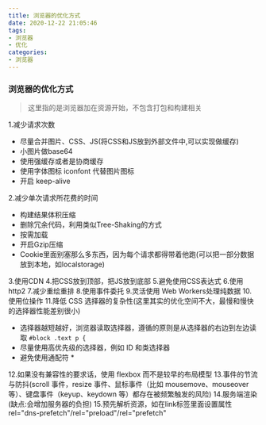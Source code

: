 ```yaml
---
title: 浏览器的优化方式
date: 2020-12-22 21:05:46
tags:
- 浏览器
- 优化
categories:
- 浏览器
---
```

### 浏览器的优化方式
> 这里指的是浏览器加在资源开始，不包含打包和构建相关

1.减少请求次数
  - 尽量合并图片、CSS、JS(将CSS和JS放到外部文件中,可以实现做缓存)
  - 小图片做base64
  - 使用强缓存或者是协商缓存
  - 使用字体图标 iconfont 代替图片图标
  - 开启 keep-alive

2.减少单次请求所花费的时间
  - 构建结果体积压缩
  - 删除冗余代码，利用类似Tree-Shaking的方式
  - 按需加载
  - 开启Gzip压缩
  - Cookie里面别塞那么多东西，因为每个请求都得带着他跑(可以把一部分数据放到本地，如localstorage)

3.使用CDN
4.把CSS放到顶部，把JS放到底部
5.避免使用CSS表达式
6.使用http2
7.减少重绘重排
8.使用事件委托
9.灵活使用 Web Workers处理纯数据
10.使用位操作
11.降低 CSS 选择器的复杂性(这里其实的优化空间不大，最慢和慢快的选择器性能差别很小)
 - 选择器越短越好，浏览器读取选择器，遵循的原则是从选择器的右边到左边读取 `#block .text p {`
 - 尽量使用高优先级的选择器，例如 ID 和类选择器
 - 避免使用通配符 *
 
12.如果没有兼容性的要求话，使用 flexbox 而不是较早的布局模型
13.事件的节流与防抖(scroll 事件，resize 事件、鼠标事件（比如 mousemove、mouseover 等）、键盘事件（keyup、keydown 等）都存在被频繁触发的风险)
14.服务端渲染(缺点:会增加服务器的负担)
15.预先解析资源，如在link标签里面设置属性 rel="dns-prefetch"/rel="preload"/rel="prefetch"